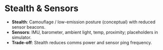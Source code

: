 # Stealth & Sensors

- **Stealth**: Camouflage / low-emission posture (conceptual) with reduced sensor beacons.
- **Sensors**: IMU, barometer, ambient light, temp, proximity; placeholders in simulator.
- **Trade-off**: Stealth reduces comms power and sensor ping frequency.
